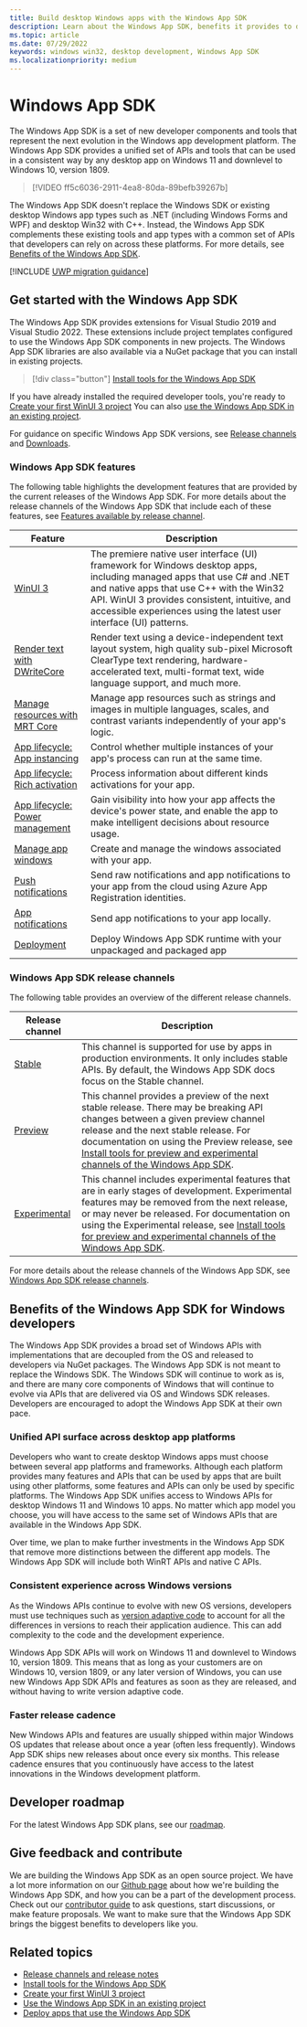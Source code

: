 ```yaml
---
title: Build desktop Windows apps with the Windows App SDK 
description: Learn about the Windows App SDK, benefits it provides to developers, what is ready for developers now, and how to give feedback.
ms.topic: article
ms.date: 07/29/2022
keywords: windows win32, desktop development, Windows App SDK
ms.localizationpriority: medium
---
```


# Windows App SDK

The Windows App SDK is a set of new developer components and tools that represent the next evolution in the Windows app development platform. The Windows App SDK provides a unified set of APIs and tools that can be used in a consistent way by any desktop app on Windows 11 and downlevel to Windows 10, version 1809.


> [!VIDEO ff5c6036-2911-4ea8-80da-89befb39267b]

The Windows App SDK doesn't replace the Windows SDK or existing desktop Windows app types such as .NET (including Windows Forms and WPF) and desktop Win32 with C++. Instead, the Windows App SDK complements these existing tools and app types with a common set of APIs that developers can rely on across these platforms. For more details, see [Benefits of the Windows App SDK](#benefits-of-the-windows-app-sdk-for-windows-developers).

[!INCLUDE [UWP migration guidance](../windows-app-sdk/includes/uwp-app-sdk-migration-pointer.md)]

## Get started with the Windows App SDK

The Windows App SDK provides extensions for Visual Studio 2019 and Visual Studio 2022. These extensions include project templates configured to use the Windows App SDK components in new projects. The Windows App SDK libraries are also available via a NuGet package that you can install in existing projects.

> [!div class="button"]
> [Install tools for the Windows App SDK](../windows-app-sdk/set-up-your-development-environment.md)

If you have already installed the required developer tools, you're ready to [Create your first WinUI 3 project](../winui/winui3/create-your-first-winui3-app.md) You can also [use the Windows App SDK in an existing project](use-windows-app-sdk-in-existing-project.md).

For guidance on specific Windows App SDK versions, see [Release channels](release-channels.md) and [Downloads](downloads.md).

### Windows App SDK features

The following table highlights the development features that are provided by the current releases of the Windows App SDK. For more details about the release channels of the Windows App SDK that include each of these features, see [Features available by release channel](release-channels.md#features-available-by-release-channel).

| Feature | Description |
|--|--|
| [WinUI 3](/windows/apps/winui/) | The premiere native user interface (UI) framework for Windows desktop apps, including managed apps that use C# and .NET and native apps that use C++ with the Win32 API. WinUI 3 provides consistent, intuitive, and accessible experiences using the latest user interface (UI) patterns. |
| [Render text with DWriteCore](dwritecore.md) | Render text using a device-independent text layout system, high quality sub-pixel Microsoft ClearType text rendering, hardware-accelerated text, multi-format text, wide language support, and much more. |
| [Manage resources with MRT Core](mrtcore/mrtcore-overview.md) | Manage app resources such as strings and images in multiple languages, scales, and contrast variants independently of your app's logic. |
| [App lifecycle: App instancing](applifecycle/applifecycle-instancing.md) | Control whether multiple instances of your app's process can run at the same time. |
| [App lifecycle: Rich activation](applifecycle/applifecycle-rich-activation.md) | Process information about different kinds activations for your app. |
| [App lifecycle: Power management](applifecycle/applifecycle-power.md) | Gain visibility into how your app affects the device's power state, and enable the app to make intelligent decisions about resource usage. |
| [Manage app windows](windowing/windowing-overview.md) | Create and manage the windows associated with your app. |
| [Push notifications](../windows-app-sdk/notifications/push-notifications/index.md) | Send raw notifications and app notifications to your app from the cloud using Azure App Registration identities. |
| [App notifications](../windows-app-sdk/notifications/app-notifications/app-notifications-quickstart.md) | Send app notifications to your app locally. |
| [Deployment](deployment-architecture.md) | Deploy Windows App SDK runtime with your unpackaged and packaged app |

### Windows App SDK release channels

The following table provides an overview of the different release channels.

| Release channel | Description |
|--|--|
| [Stable](stable-channel.md) | This channel is supported for use by apps in production environments. It only includes stable APIs. By default, the Windows App SDK docs focus on the Stable channel. |
| [Preview](preview-channel.md) | This channel provides a preview of the next stable release. There may be breaking API changes between a given preview channel release and the next stable release. For documentation on using the Preview release, see [Install tools for preview and experimental channels of the Windows App SDK](preview-experimental-install.md). |
| [Experimental](experimental-channel.md) | This channel includes experimental features that are in early stages of development. Experimental features may be removed from the next release, or may never be released. For documentation on using the Experimental release, see [Install tools for preview and experimental channels of the Windows App SDK](preview-experimental-install.md). |

 For more details about the release channels of the Windows App SDK, see [Windows App SDK release channels](release-channels.md).

## Benefits of the Windows App SDK for Windows developers

The Windows App SDK provides a broad set of Windows APIs with implementations that are decoupled from the OS and released to developers via NuGet packages. The Windows App SDK is not meant to replace the Windows SDK. The Windows SDK will continue to work as is, and there are many core components of Windows that will continue to evolve via APIs that are delivered via OS and Windows SDK releases. Developers are encouraged to adopt the Windows App SDK at their own pace.

### Unified API surface across desktop app platforms

Developers who want to create desktop Windows apps must choose between several app platforms and frameworks. Although each platform provides many features and APIs that can be used by apps that are built using other platforms, some features and APIs can only be used by specific platforms. The Windows App SDK unifies access to Windows APIs for desktop Windows 11 and Windows 10 apps. No matter which app model you choose, you will have access to the same set of Windows APIs that are available in the Windows App SDK.

Over time, we plan to make further investments in the Windows App SDK that remove more distinctions between the different app models. The Windows App SDK will include both WinRT APIs and native C APIs.

### Consistent experience across Windows versions

As the Windows APIs continue to evolve with new OS versions, developers must use techniques such as [version adaptive code](/windows/uwp/debug-test-perf/version-adaptive-code) to account for all the differences in versions to reach their application audience. This can add complexity to the code and the development experience.

Windows App SDK APIs will work on Windows 11 and downlevel to Windows 10, version 1809. This means that as long as your customers are on Windows 10, version 1809, or any later version of Windows, you can use new Windows App SDK APIs and features as soon as they are released, and without having to write version adaptive code.

### Faster release cadence

New Windows APIs and features are usually shipped within major Windows OS updates that release about once a year (often less frequently). Windows App SDK ships new releases about once every six months. This release cadence ensures that you continuously have access to the latest innovations in the Windows development platform.

## Developer roadmap

For the latest Windows App SDK plans, see our [roadmap](https://github.com/microsoft/WindowsAppSDK/blob/main/docs/roadmap.md).

## Give feedback and contribute

We are building the Windows App SDK as an open source project. We have a lot more information on our [Github page](https://github.com/microsoft/WindowsAppSDK) about how we're building the Windows App SDK, and how you can be a part of the development process. Check out our [contributor guide](https://github.com/microsoft/WindowsAppSDK/blob/main/docs/contributor-guide.md) to ask questions, start discussions, or make feature proposals. We want to make sure that the Windows App SDK brings the biggest benefits to developers like you.

## Related topics

- [Release channels and release notes](release-channels.md)
- [Install tools for the Windows App SDK](set-up-your-development-environment.md)
- [Create your first WinUI 3 project](../winui/winui3/create-your-first-winui3-app.md)
- [Use the Windows App SDK in an existing project](use-windows-app-sdk-in-existing-project.md)
- [Deploy apps that use the Windows App SDK](../package-and-deploy/index.md#use-the-windows-app-sdk)

